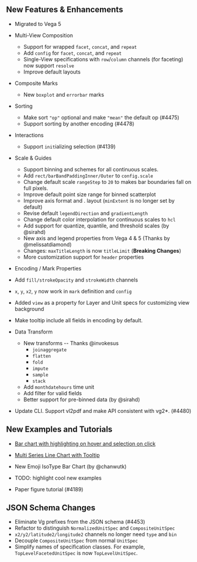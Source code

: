 ## New Features & Enhancements 

- Migrated to Vega 5 

- Multi-View Composition 
  - Support for wrapped `facet`, `concat`, and `repeat`
  - Add `config` for `facet`, `concat`, and `repeat`
  - Single-View specifications with `row`/`column` channels (for faceting) now support `resolve`
  - Improve default layouts

- Composite Marks
  - New `boxplot` and `errorbar` marks

- Sorting
  - Make sort `"op"` optional and make `"mean"` the default op (#4475)
  - Support sorting by another encoding (#4478)

- Interactions
  - Support `init`ializing selection (#4139)

- Scale & Guides
  - Support binning and schemes for all continuous scales.
  - Add `rect/barBandPaddingInner/Outer` to `config.scale`
  - Change default scale `rangeStep` to `20` to makes bar boundaries fall on full pixels.
  - Improve default point size range for binned scatterplot
  - Improve axis format and . layout (`minExtent` is no longer set by default)
  - Revise default `legendDirection` and `gradientLength`
  - Change default color interpolation for continuous scales to `hcl`
  - Add support for quantize, quantile, and threshold scales (by @sirahd)
  - New axis and legend properties from Vega 4 & 5 (Thanks by @melissatdiamond)
  - Changes: `maxTitleLength` is now `titleLimit` (**Breaking Changes**)
  - More customization support for `header` properties

-  Encoding / Mark Properties
  - Add `fill/strokeOpacity` and `strokeWidth` channels
  - `x`, `y`, `x2`, `y` now work in `mark` definition and `config`  
  - Added `view` as a property for Layer and Unit specs for customizing view background
  - Make tooltip include all fields in encoding by default.  
  
- Data Transform
  - New transforms -- Thanks @invokesus
    - `joinaggregate` 
    - `flatten`
    - `fold`
    - `impute`
    - `sample`
    - `stack`
  - Add `monthdatehours` time unit
  - Add filter for valid fields
  - Better support for pre-binned data (by @sirahd)
 

- Update CLI. Support vl2pdf and make API consistent with vg2*. (#4480)


## New Examples and Tutorials

- [Bar chart with highlighting on hover and selection on click](https://vega.github.io/vega-lite/examples/interactive_bar_select_highlight.html)

- [Multi Series Line Chart with Tooltip](
https://vega.github.io/vega-lite/examples/interactive_multi_line_tooltip.html)

- New Emoji IsoType Bar Chart (by @chanwutk)

- TODO: highlight cool new examples 

- Paper figure tutorial (#4189)


## JSON Schema Changes

- Eliminate Vg prefixes from the JSON schema (#4453)
- Refactor to distinguish `NormalizedUnitSpec` and `CompositeUnitSpec`
- `x2/y2/latitude2/longitude2` channels no longer need `type` and `bin`
- Decouple `CompositeUnitSpec` from normal `UnitSpec`
- Simplify names of specification classes.  For example, `TopLevelFacetedUnitSpec` is now `TopLevelUnitSpec`.


